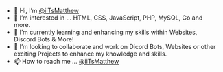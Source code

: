 - 👋 Hi, I’m <a href="https://github.com/iiTsMatthew" target="_blank">@iiTsMatthew</a>
- 👀 I’m interested in ... HTML, CSS, JavaScript, PHP, MySQL, Go and more.
- 🌱 I’m currently learning and enhancing my skills within Websites, Discord Bots & More!
- 💞️ I’m looking to collaborate and work on Dicord Bots, Websites or other exciting Projects to enhance my knowledge and skills.
- 📫 How to reach me ... <a href="https://github.com/iITsMatthew" target="_blank">@iiTsMatthew</a>

